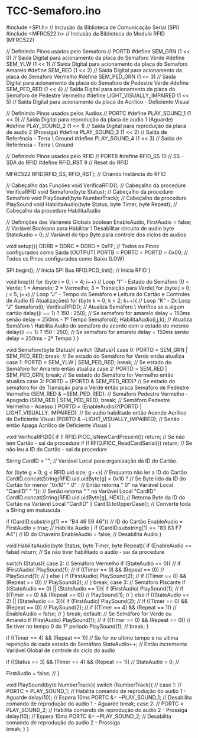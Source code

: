 TCC-Semaforo.ino
================
#include <SPI.h>                                            // Inclusão da Biblioteca de Comunicação Serial (SPI)
#include <MFRC522.h>                                        // Inclusão da Biblioteca do Modulo RFID (MFRC522)

// Definindo Pinos usados pelo Semaforo
// PORTD
#define SEM_GRN (1 << 0)                                    // Saída Digital para acionamento da placa do Semaforo Verde
#define SEM_YLW (1 << 1)                                    // Saída Digital para acionamento da placa do Semaforo Amarelo
#define SEM_RED (1 << 2)                                    // Saída Digital para acionamento da placa do Semaforo Vermelho
#define SEM_PED_GRN (1 << 3)                                // Saída Digital para acionamento da placa do Semaforo de Pedestre Verde
#define SEM_PED_RED (1 << 4)                                // Saída Digital para acionamento da placa do Semaforo de Pedestre Vermelho
#define LIGHT_VISUALLY_IMPAIRED (1 << 5)                    // Saída Digital para acionamento da placa de Acrílico - Deficiente Visual
 
// Definindo Pinos usados pelos Audios
// PORTC
#define PLAY_SOUND_1 (1 << 0)                               // Saída Digital para reprodução da placa de audio 1 (Aguarde)
#define PLAY_SOUND_2 (1 << 1)                               // Saída Digital para reprodução da placa de audio 2 (Prossiga)
#define PLAY_SOUND_3 (1 << 2)                               // Saída de Referência - Terra \ Ground
#define PLAY_SOUND_4 (1 << 3)                               // Saída de Referência - Terra \ Ground

// Definindo Pinos usados pelo RFID
// PORTB
#define RFID_SS 10                                          // SS - SDA do RFID
#define RFID_RST 9                                          // Reset do RFID

MFRC522 RFID(RFID_SS, RFID_RST);                            // Criando Instância do RFID

// Cabeçalho das Funções
void VerificaRFID();                                        // Cabeçalho da procedure VerificaRFID
void Semaforo(byte Status);                                 // Cabeçalho da procedure Semaforo
void PlaySound(byte NumberTrack);                           // Cabeçalho da procedure PlaySound
void HabilitaAudio(byte Status, byte Timer, byte Repeat);   // Cabeçalho da procedure HabilitaAudio

// Definições das Variaveis Globais
boolean EnableAudio, FirstAudio = false;                    // Variável Booleana para Habilitar \ Desabilitar circuito de audio
byte StateAudio = 0;                                        // Variável do tipo Byte para controle dos ciclos de audios

void setup(){
  DDRB = DDRC = DDRD = 0xFF;                                // Todos os Pinos configurados como Saida (OUTPUT)
  PORTB = PORTC = PORTD = 0x00;                             // Todos os Pinos configurados como Baixo (LOW)
  
  SPI.begin();                                              // Inicia SPI Bus
  RFID.PCD_Init();                                          // Inicia RFID
}

void loop(){
  for (byte i = 0; i < 4; i++)                              // Loop "I" - Estado do Semáforo (0 = Verde; 1 = Amarelo; 2 = Vermelho; 3 = Transição para Verde)
    for (byte j = 0; j < 5; j++)                            // Loop "J" - Tempo do Semáforo e Leitura do Cartão e Controles de Audio (5 Atualizações)
      for (byte k = 0; k < 2; k++){                         // Loop "K" - 2x Loop "J"
        Semaforo(i); VerificaRFID();                        // Atualiza Semáforo \ Verifica se a algum cartão
        delay((i == 1) ? 150 : 250);                        // Se semaforo for amarelo delay = 150ms senão delay = 250ms - 1º Tempo
        Semaforo(i); HabilitaAudio(i,j,k);                  // Atualiza Semáforo \ Habilita Audio do semaforo de acordo com o estado do mesmo
        delay((i == 1) ? 150 : 250);                        // Se semaforo for amarelo delay = 150ms senão delay = 250ms - 2º Tempo
      }
}

void Semaforo(byte Status){
  switch (Status){
    case 0: PORTD = SEM_GRN | SEM_PED_RED; break;           // Se estado do Semáforo for Verde então atualiza
    case 1: PORTD = SEM_YLW | SEM_PED_RED; break;           // Se estado do Semáforo for Amarelo então atualiza
    case 2: PORTD = SEM_RED | SEM_PED_GRN; break;           // Se estado do Semáforo for Vermelho então atualiza
    case 3: PORTD = (PORTD & SEM_PED_RED)?                  // Se estado do semáforo for de Transição para o Verde então pisca Semáforo de Pedestre Vermelho
                    (SEM_RED & ~SEM_PED_RED):               // Semáforo Pedestre Vermelho - Apagado
                    (SEM_RED | SEM_PED_RED); break;         // Semáforo Pedestre Vermelho - Acesso
  }
  PORTD = (EnableAudio)?(PORTD | LIGHT_VISUALLY_IMPAIRED):  // Se audio habilitado então Acende Acrílico de Deficiente Visual
                        (PORTD & ~LIGHT_VISUALLY_IMPAIRED); // Senão então Apaga Acrílico de Deficiente Visual
}

void VerificaRFID(){
  if (! RFID.PICC_IsNewCardPresent()) return;               // Se não tem Cartão - sai da procedure
  if (! RFID.PICC_ReadCardSerial()) return;                 // Se não leu a ID do Cartão - sai da procedure
  
  String CardID = "";                                       // Variável Local para organização da ID do Cartão.

  for (byte g = 0; g < RFID.uid.size; g++){                 // Enquanto não ler a ID do Cartão
    CardID.concat(String(RFID.uid.uidByte[g] < 0x10 ?       // Se Byte lido da ID do Cartão for menor "0x10"
                                               " 0" :       // Então retorna " 0" na Variável Local "CardID"
                                               " "));       // Senão retorna " " na Variável Local "CardID"
    CardID.concat(String(RFID.uid.uidByte[g], HEX));        // Retorna Byte da ID do Cartão na Variável Local "CardID"
  }
  CardID.toUpperCase();                                     // Converte toda a String em maiuscula
  
  if (CardID.substring(1) == "B4 46 59 46"){                // ID do Cartão
    EnableAudio = FirstAudio = true;                        // Habilita Audio
  }
  if (CardID.substring(1) == "83 83 F7 A4")                 // ID do Chaveiro
    EnableAudio = false;                                    // Desabilita Audio
}

void HabilitaAudio(byte Status, byte Timer, byte Repeat){
  if (EnableAudio == false) return;                         // Se não tiver habilitado o audio - sai da procedure
  
  switch (Status){
    case 2:                                                 // Semáforo Vermelho
      if (StateAudio == 0){                                 // 
        if (FirstAudio) PlaySound(1);                       // 
        if ((Timer == 0) && (Repeat == 0))                  // 
          PlaySound(1);                                     // 
      } else {
        if (FirstAudio) PlaySound(2);                       // 
        if ((Timer == 0) && (Repeat == 0))                  // 
          PlaySound(2);                                     // 
      }
    break;
    case 3:                                                 // Semáforo Piscante
      if ((StateAudio == 0) || (StateAudio == 1)){
        if (FirstAudio) PlaySound(1);                       // 
        if ((Timer == 0) && (Repeat == 0))                  // 
           PlaySound(1);                                    // 
      } else if ((StateAudio == 2) || (StateAudio == 3)){
        if (FirstAudio) PlaySound(2);                       // 
        if ((Timer == 0) && (Repeat == 0))                  // 
          PlaySound(2);                                     // 
        if ((Timer == 4) && (Repeat == 1))                  // 
          EnableAudio = false;                              // 
      }
    break;
    default:                                                // Se Semáforo for Verde ou Amarelo
      if (FirstAudio) PlaySound(1);                         // 
      if ((Timer == 0) && (Repeat == 0))                    // Se tiver no tempo 0 do 1º periodo
        PlaySound(1);                                       // 
    break;
  }
  
  if ((Timer == 4) && (Repeat == 1))                        // Se for no ultimo tempo e na ultima repetição de cada estado do Semáforo
    StateAudio++;                                           // Então incrementa Variável Global de controle do ciclo do audio
    
  if ((Status == 3) && (Timer == 4) && (Repeat == 1))       // 
    StateAudio = 0;                                         // 

  FirstAudio = false;                                       // 
}

void PlaySound(byte NumberTrack){
  switch (NumberTrack){                                     // 
    case 1:                                                 // 
      PORTC = PLAY_SOUND_1;                                 // Habilita comando de reprodução do audio 1 - Aguarde
      delay(10);                                            // Espera 10ms
      PORTC &= ~PLAY_SOUND_1;                               // Desabilita comando de reprodução do audio 1 - Aguarde
    break;
    case 2:                                                 // 
      PORTC = PLAY_SOUND_2;                                 // Habilita comando de reprodução do audio 2 - Prossiga
      delay(10);                                            // Espera 10ms
      PORTC &= ~PLAY_SOUND_2;                               // Desabilita comando de reprodução do audio 2 - Prossiga  
    break;
  }
}
